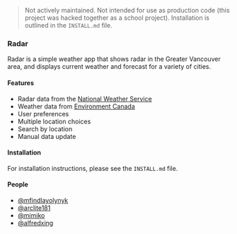 > Not actively maintained. Not intended for use as production code (this project was hacked together as a school project). Installation is outlined in the `INSTALL.md` file.

### Radar

Radar is a simple weather app that shows radar in the Greater Vancouver area, and displays current weather and forecast for a variety of cities.

#### Features
* Radar data from the [National Weather Service](http://www.weather.gov/)
* Weather data from [Environment Canada](http://weather.gc.ca/)
* User preferences
* Multiple location choices
* Search by location
* Manual data update

#### Installation
For installation instructions, please see the `INSTALL.md` file.

#### People
* [@mfindlayolynyk](https://github.com/mfindlayolynyk)
* [@arclite181](https://github.com/arclite181)
* [@mimiko](https://github.com/mimiko)
* [@alfredxing](https://github.com/alfredxing)
